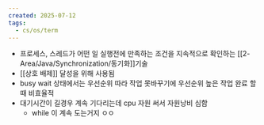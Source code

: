 ```yaml
---
created: 2025-07-12
tags:
  - cs/os/term
---
```

- 프로세스, 스레드가 어떤 일 실행전에 만족하는 조건을 지속적으로 확인하는 [[2-Area/Java/Synchronization/동기화]]기술
- [[상호 배제]] 달성을 위해 사용됨
- busy wait 상태에서는 우선순위 따라 작업 못바꾸기에 우선순위 높은 작업 완료 할 때 비효율적
- 대기시간이 길경우 계속 기다리는데 cpu 자원 써서 자원낭비 심함
	- while 이 계속 도는거지 ㅇㅇ